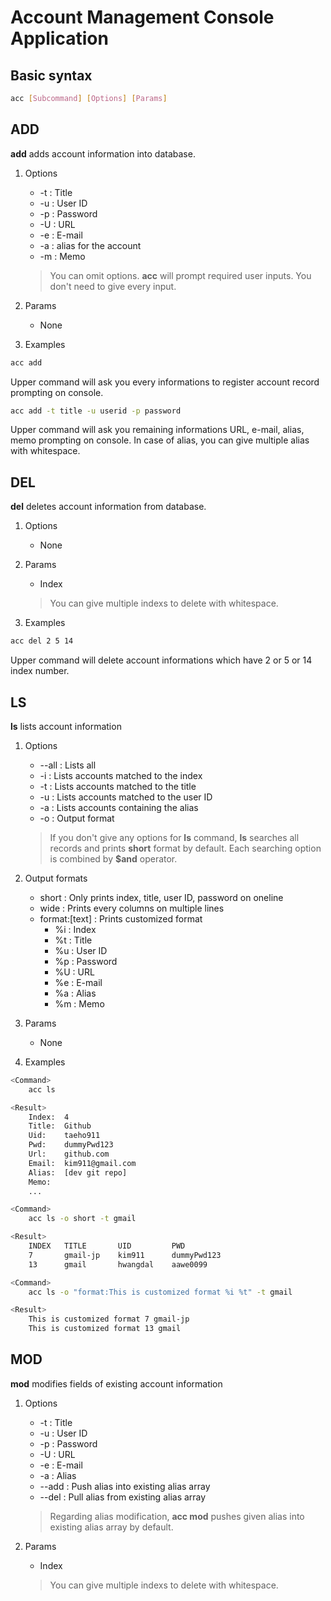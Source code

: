 # Account Management Console Application

## Basic syntax
```bash
acc [Subcommand] [Options] [Params]
```

## ADD
**add** adds account information into database.
1. Options
    * -t    : Title
    * -u    : User ID
    * -p    : Password
    * -U    : URL
    * -e    : E-mail
    * -a    : alias for the account
    * -m    : Memo
    > You can omit options.
    > **acc** will prompt required user inputs.
    > You don't need to give every input.

2. Params
    * None

3. Examples
```bash
acc add
```
Upper command will ask you every informations to register account record prompting on console.

```bash
acc add -t title -u userid -p password
```
Upper command will ask you remaining informations URL, e-mail, alias, memo prompting on console. In case of alias, you can give multiple alias with whitespace.


## DEL
**del** deletes account information from database.
1. Options
    * None

2. Params
    * Index
    > You can give multiple indexs to delete with whitespace.

3. Examples
```bash
acc del 2 5 14
```
Upper command will delete account informations which have 2 or 5 or 14 index number.


## LS
**ls** lists account information
1. Options
    * --all : Lists all
    * -i    : Lists accounts matched to the index
    * -t    : Lists accounts matched to the title
    * -u    : Lists accounts matched to the user ID
    * -a    : Lists accounts containing the alias
    * -o    : Output format
    > If you don't give any options for **ls** command, **ls** searches all records and prints **short** format by default.
    > Each searching option is combined by **$and** operator.

2. Output formats
    * short             : Only prints index, title, user ID, password on oneline
    * wide              : Prints every columns on multiple lines
    * format:[text]     : Prints customized format
        * %i    : Index
        * %t    : Title
        * %u    : User ID
        * %p    : Password
        * %U    : URL
        * %e    : E-mail
        * %a    : Alias
        * %m    : Memo

3. Params
    * None

4. Examples
```bash
<Command>
    acc ls

<Result>
    Index:  4
    Title:  Github
    Uid:    taeho911
    Pwd:    dummyPwd123
    Url:    github.com
    Email:  kim911@gmail.com
    Alias:  [dev git repo]
    Memo:   
    ...
```

```bash
<Command>
    acc ls -o short -t gmail

<Result>
    INDEX   TITLE       UID         PWD
    7       gmail-jp    kim911      dummyPwd123
    13      gmail       hwangdal    aawe0099
```

```bash
<Command>
    acc ls -o "format:This is customized format %i %t" -t gmail

<Result>
    This is customized format 7 gmail-jp
    This is customized format 13 gmail
```

## MOD
**mod** modifies fields of existing account information
1. Options
    * -t    : Title
    * -u    : User ID
    * -p    : Password
    * -U    : URL
    * -e    : E-mail
    * -a    : Alias
    * --add : Push alias into existing alias array
    * --del : Pull alias from existing alias array
    > Regarding alias modification, **acc mod** pushes given alias into existing alias array by default.

2. Params
    * Index
    > You can give multiple indexs to delete with whitespace.
